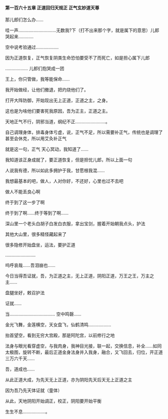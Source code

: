 #### 第一百六十五章 正道回归天规正 正气玄妙道天尊


那儿郎们怎么办……

哇一声…………………………无数我?下（打不出来那个字，就是属下的意思）儿郎哭起来…………

空中说考验通过………………

因为正道恢复，正气恢复阴类生命恐怕要受不了而死亡，如是担心属下儿郎

………………
儿郎们抱哭成一团

王上，你只管做，我等能保命……

我开始做经，让他们撤退，把灼烧他们了。

打开大阵防御，开始现出无上正道，正道之主，之身。

这也是为啥他们要害死我原因，吾为正主，正道之主。

天地正气不行，阴邪当道，纲纪不正……………………。

自己调理身体，排毒身体亏虚，说，正气不足，所以需要补正气，传统也是调理了甚至会休克，所以用艾灸补正气

就是这一句，正气
天心冥动，我知道了……

我知道该正身成就了，要正道恢复，但是担忧儿郎，所以上面一句

人说我有德，所以如此多拥护于我，甘愿根我混……

我想最基本的吧，做人，人对你好，不还好，心里也过不去吧

做人不能丢良心啊

终于到了这一步了啊

终于到了啊……终于等到了啊……

深山里一个老头白胡子白发白衣服，拿出宝剑，握着开始朝我点头，护法

其他大山里，很多精怪藏起来了

很多隐修开始盘坐，运法，要护正道

……………………

呜呼哀哉……吾泪崩也……

今日当得吾证就，吾，为正道之主，无上正道，阴阳正道，万王之王，万主之主……

盘腿坐好，敕召护法

证就……

当………………………………
空中鸣磬……

金光飞舞，金莲横空，天女盘飞，仙鹤清鸣………………

抬首望空，看到无穷大宫殿，那是阿陀宫，以前修行之地

法身与眼光看穿虚空，与我肉身，我神目光接，联一起，交换信息，补全……如同太极图，旋转不断，最后正道金身法身并入我身，融合，又飞回去，归位，开正道三万六千天……

吾，道成也……

从此正道大成，为先天无上正道，亦为阴阳先天后天无上正道之主

因为吾乃先天体证就（童体）

从此，天地阴阳开始调正，校正，阴阳要开始平衡

生生不息………………。

